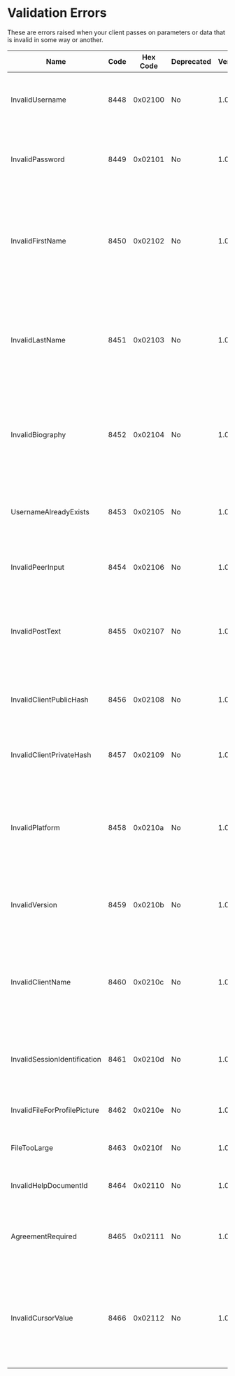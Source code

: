 # Validation Errors

These are errors raised when your client passes on parameters or data
that is invalid in some way or another.

| Name                         | Code | Hex Code | Deprecated | Versions | Description                                                                                                               |
|------------------------------|------|----------|------------|----------|---------------------------------------------------------------------------------------------------------------------------|
| InvalidUsername              | 8448 | 0x02100  | No         | 1.0      | The given username is invalid and does not meet the specification                                                         |
| InvalidPassword              | 8449 | 0x02101  | No         | 1.0      | The given password is insecure, see the message for further details                                                       |
| InvalidFirstName             | 8450 | 0x02102  | No         | 1.0      | The First Name provided contains invalid characters and or is too long, see the message for further details               |
| InvalidLastName              | 8451 | 0x02103  | No         | 1.0      | The Last Name provided contains invalid characters and or is too long, see the message for further details                |
| InvalidBiography             | 8452 | 0x02104  | No         | 1.0      | The Biography is too long or contains invalid characters, see the message for further details                             |
| UsernameAlreadyExists        | 8453 | 0x02105  | No         | 1.0      | The username is already registered in the network and cannot be used                                                      |
| InvalidPeerInput             | 8454 | 0x02106  | No         | 1.0      | The client provided an invalid peer identification as input                                                               |
| InvalidPostText              | 8455 | 0x02107  | No         | 1.0      | The post contains invalid characters or is too long, see the message for further details                                  |
| InvalidClientPublicHash      | 8456 | 0x02108  | No         | 1.0      | The client's public hash is invalid and cannot be identified as a sha256                                                  |
| InvalidClientPrivateHash     | 8457 | 0x02109  | No         | 1.0      | The client's private hash is invalid and cannot be identified as a sha256                                                 |
| InvalidPlatform              | 8458 | 0x0210a  | No         | 1.0      | The platform name contains invalid characters or is too long, see the message for further details                         |
| InvalidVersion               | 8459 | 0x0210b  | No         | 1.0      | The version is invalid or is too long, see the message for further details                                                |
| InvalidClientName            | 8460 | 0x0210c  | No         | 1.0      | The client name contains invalid characters or is too long, see the message for further details                           |
| InvalidSessionIdentification | 8461 | 0x0210d  | No         | 1.0      | The session identification object is invalid, see the message for further details                                         |
| InvalidFileForProfilePicture | 8462 | 0x0210e  | No         | 1.0      | The given file is invalid for a profile picture                                                                           |
| FileTooLarge                 | 8463 | 0x0210f  | No         | 1.0      | The given file is too large to be processed                                                                               |
| InvalidHelpDocumentId        | 8464 | 0x02110  | No         | 1.0      | The given Help Document ID is invalid                                                                                     |
| AgreementRequired            | 8465 | 0x02111  | No         | 1.0      | The client/user must agree to the condition to invoke the method                                                          |
| InvalidCursorValue           | 8466 | 0x02112  | No         | 1.0      | The `cursor` parameter contains an invalid value. It cannot be a negative value or 0, see the message for further details |